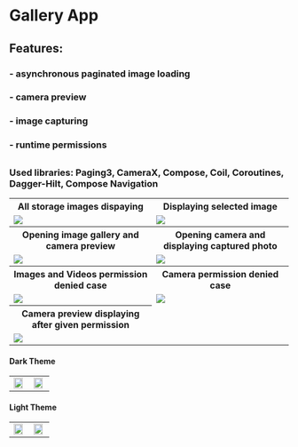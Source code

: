 # Gallery App

## Features:
### - asynchronous paginated image loading
### - camera preview
### - image capturing
### - runtime permissions
##
### Used libraries: Paging3, CameraX, Compose, Coil, Coroutines, Dagger-Hilt, Compose Navigation

<table>
 <tr>
    <th><b>All storage images dispaying</b></th>
    <th><b>Displaying selected image</b></th>
 </tr>
 <tr>
    <td><img src="https://user-images.githubusercontent.com/103197485/198703620-6b700654-625d-45ff-ae5e-ff7e89ea3d21.gif" /></td>
    <td><img src="https://user-images.githubusercontent.com/103197485/198703743-34b85c84-c810-45ed-904e-c549e8bb79f2.gif" /></td>
 </tr>
 <tr>
    <th><b>Opening image gallery and camera preview</b></th>
    <th><b>Opening camera and displaying captured photo</b></th>
 </tr>
 <tr>
    <td>
    <img src="https://user-images.githubusercontent.com/103197485/198703586-5872adf0-f8d5-4c65-860d-5e4ed097a4a4.gif" />
    </td>
    <td>
    <img src="https://user-images.githubusercontent.com/103197485/198703791-cf7e4886-3ed9-4bc0-954d-fd93b468dca8.gif" />
    </td>
 </tr>
 <tr>
    <th><b>Images and Videos permission denied case</b></th>
    <th><b>Camera permission denied case</b></th>
 </tr>
 <tr>
    <td>
    <img src="https://user-images.githubusercontent.com/103197485/198703801-c855e7cd-9eb8-4435-81d1-e45936a43180.gif" />
    </td>
    <td>
    <img src="https://user-images.githubusercontent.com/103197485/198703811-e91ea4b6-5d3d-4c31-b1b5-2cdf614e8488.gif" />
    </td>
 </tr>
  <tr>
    <th><b>Camera preview displaying after given permission</b></th>
 </tr>
 <tr>
    <td>
    <img src="https://user-images.githubusercontent.com/103197485/198703564-b5f3c55f-32b8-4c61-b94e-ab9ca5ab1aa7.gif" />
    </td>
 </tr>
 
 </table>
 
 #### Dark Theme
 
 <table>
 <tr>
    <td><img src="https://user-images.githubusercontent.com/103197485/198706031-7c77a13a-8a83-4229-a272-e8bc43932846.png" width="90%" height="90%"/></td>
    <td><img src="https://user-images.githubusercontent.com/103197485/198705998-213aeda2-e1ef-4182-96f3-ea08dd1ca674.png" width="90%" height="90%"/></td>
 </tr>
 </table>

 #### Light Theme
 
 <table>
 <tr>
    <td>
    <img src="https://user-images.githubusercontent.com/103197485/198705966-53091c28-0f11-4133-98dc-4ee60f117edc.png" width="90%" height="90%"/>
    </td>
    <td>
    <img src="https://user-images.githubusercontent.com/103197485/198705903-1891d2a9-3622-4e78-80d4-790f1fdd7867.png" width="90%" height="90%"/>
    </td>
 </tr>
  </table>
